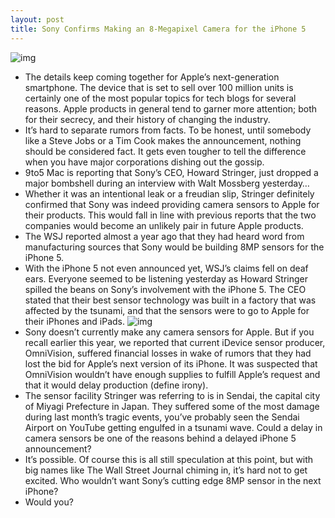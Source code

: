 ```yaml
---
layout: post
title: Sony Confirms Making an 8-Megapixel Camera for the iPhone 5
---
```

![img](http://media.idownloadblog.com/wp-content/uploads/2010/09/Camera-Icon.jpg)
* The details keep coming together for Apple’s next-generation smartphone. The device that is set to sell over 100 million units is certainly one of the most popular topics for tech blogs for several reasons. Apple products in general tend to garner more attention; both for their secrecy, and their history of changing the industry.
* It’s hard to separate rumors from facts. To be honest, until somebody like a Steve Jobs or a Tim Cook makes the announcement, nothing should be considered fact. It gets even tougher to tell the difference when you have major corporations dishing out the gossip.
* 9to5 Mac is reporting that Sony’s CEO, Howard Stringer, just dropped a major bombshell during an interview with Walt Mossberg yesterday…
* Whether it was an intentional leak or a freudian slip, Stringer definitely confirmed that Sony was indeed providing camera sensors to Apple for their products. This would fall in line with previous reports that the two companies would become an unlikely pair in future Apple products.
* The WSJ reported almost a year ago that they had heard word from manufacturing sources that Sony would be building 8MP sensors for the iPhone 5.
* With the iPhone 5 not even announced yet, WSJ’s claims fell on deaf ears. Everyone seemed to be listening yesterday as Howard Stringer spilled the beans on Sony’s involvement with the iPhone 5. The CEO stated that their best sensor technology was built in a factory that was affected by the tsunami, and that the sensors were to go to Apple for their iPhones and iPads.
![img](http://media.idownloadblog.com/wp-content/uploads/2011/04/sony-ceo.jpg)
* Sony doesn’t currently make any camera sensors for Apple. But if you recall earlier this year, we reported that current iDevice sensor producer, OmniVision, suffered financial losses in wake of rumors that they had lost the bid for Apple’s next version of its iPhone. It was suspected that OmniVision wouldn’t have enough supplies to fulfill Apple’s request and that it would delay production (define irony).
* The sensor facility Stringer was referring to is in Sendai, the capital city of Miyagi Prefecture in Japan. They suffered some of the most damage during last month’s tragic events, you’ve probably seen the Sendai Airport on YouTube getting engulfed in a tsunami wave. Could a delay in camera sensors be one of the reasons behind a delayed iPhone 5 announcement?
* It’s possible. Of course this is all still speculation at this point, but with big names like The Wall Street Journal chiming in, it’s hard not to get excited. Who wouldn’t want Sony’s cutting edge 8MP sensor in the next iPhone?
* Would you?

